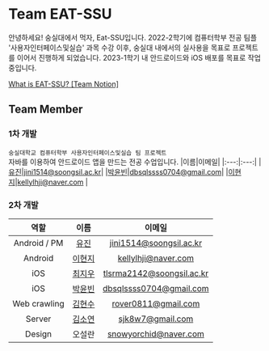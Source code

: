 # Team EAT-SSU
안녕하세요! 숭실대에서 먹자, Eat-SSU입니다. 2022-2학기에 컴퓨터학부 전공 팀플 '사용자인터페이스및실습' 과목 수강 이후, 숭실대 내에서의 실사용을 목표로 프로젝트를 이어서 진행하게 되었습니다. 2023-1학기 내 안드로이드와 iOS 배포를 목표로 작업 중입니다.   

[What is EAT-SSU? [Team Notion]](https://hi-jin-1514.notion.site/what-is-EAT-SSU-b04aaec9b7814a628c6ef6b3e08c74a3)  



## Team Member

### 1차 개발 
`숭실대학교 컴퓨터학부 사용자인터페이스및실습 팀 프로젝트`  
자바를 이용하여 안드로이드 앱을 만드는 전공 수업입니다. 
|이름|이메일|
|:---:|:---:|
|[유진](https://github.com/HI-JIN2)|jini1514@soongsil.ac.kr|
|[박윤빈](https://github.com/binisnull)|dbsqlssss0704@gmail.com|
|[이현지](https://github.com/Amepistheo)|kellylhji@naver.com |

### 2차 개발
|역할|이름|이메일|
|:---:|:---:|:---:|
|Android / PM|[유진](https://github.com/HI-JIN2)|jini1514@soongsil.ac.kr|
|Android|[이현지](https://github.com/Amepistheo)|kellylhji@naver.com |
|iOS|[최지우](https://github.com/CJiu01)|tlsrma2142@soongsil.ac.kr|
|iOS|[박윤빈](https://github.com/binisnull)|dbsqlssss0704@gmail.com|
|Web crawling|[김현수](https://github.com/rover0811)|rover0811@gmail.com|
|Server|[김소연](https://github.com/SY2on)|sjk8w7@gmail.com|
|Design|오설란|snowyorchid@naver.com|
